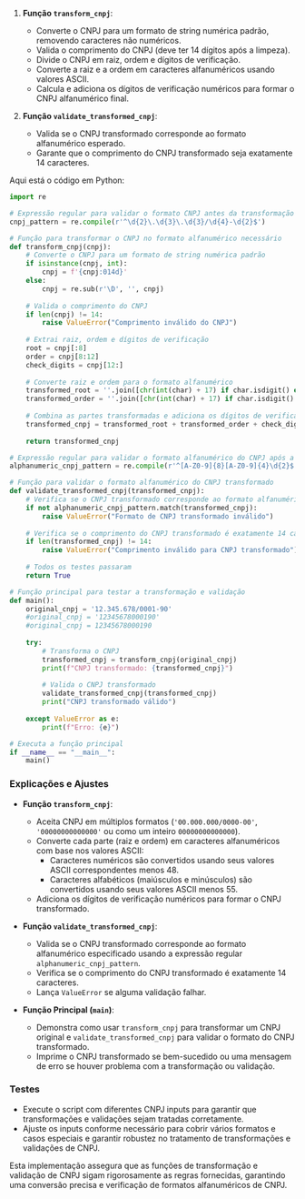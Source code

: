 1. **Função `transform_cnpj`**:
   - Converte o CNPJ para um formato de string numérica padrão, removendo caracteres não numéricos.
   - Valida o comprimento do CNPJ (deve ter 14 dígitos após a limpeza).
   - Divide o CNPJ em raiz, ordem e dígitos de verificação.
   - Converte a raiz e a ordem em caracteres alfanuméricos usando valores ASCII.
   - Calcula e adiciona os dígitos de verificação numéricos para formar o CNPJ alfanumérico final.

2. **Função `validate_transformed_cnpj`**:
   - Valida se o CNPJ transformado corresponde ao formato alfanumérico esperado.
   - Garante que o comprimento do CNPJ transformado seja exatamente 14 caracteres.

Aqui está o código em Python:

```python
import re

# Expressão regular para validar o formato CNPJ antes da transformação
cnpj_pattern = re.compile(r'^\d{2}\.\d{3}\.\d{3}/\d{4}-\d{2}$')

# Função para transformar o CNPJ no formato alfanumérico necessário
def transform_cnpj(cnpj):
    # Converte o CNPJ para um formato de string numérica padrão
    if isinstance(cnpj, int):
        cnpj = f'{cnpj:014d}'
    else:
        cnpj = re.sub(r'\D', '', cnpj)
    
    # Valida o comprimento do CNPJ
    if len(cnpj) != 14:
        raise ValueError("Comprimento inválido do CNPJ")
    
    # Extrai raiz, ordem e dígitos de verificação
    root = cnpj[:8]
    order = cnpj[8:12]
    check_digits = cnpj[12:]
    
    # Converte raiz e ordem para o formato alfanumérico
    transformed_root = ''.join([chr(int(char) + 17) if char.isdigit() else chr(ord(char.upper()) + 10) for char in root])
    transformed_order = ''.join([chr(int(char) + 17) if char.isdigit() else chr(ord(char.upper()) + 10) for char in order])
    
    # Combina as partes transformadas e adiciona os dígitos de verificação
    transformed_cnpj = transformed_root + transformed_order + check_digits
    
    return transformed_cnpj

# Expressão regular para validar o formato alfanumérico do CNPJ após a transformação
alphanumeric_cnpj_pattern = re.compile(r'^[A-Z0-9]{8}[A-Z0-9]{4}\d{2}$')

# Função para validar o formato alfanumérico do CNPJ transformado
def validate_transformed_cnpj(transformed_cnpj):
    # Verifica se o CNPJ transformado corresponde ao formato alfanumérico esperado
    if not alphanumeric_cnpj_pattern.match(transformed_cnpj):
        raise ValueError("Formato de CNPJ transformado inválido")
    
    # Verifica se o comprimento do CNPJ transformado é exatamente 14 caracteres
    if len(transformed_cnpj) != 14:
        raise ValueError("Comprimento inválido para CNPJ transformado")
    
    # Todos os testes passaram
    return True

# Função principal para testar a transformação e validação
def main():
    original_cnpj = '12.345.678/0001-90'
    #original_cnpj = '12345678000190'
    #original_cnpj = 12345678000190   
    
    try:
        # Transforma o CNPJ
        transformed_cnpj = transform_cnpj(original_cnpj)
        print(f"CNPJ transformado: {transformed_cnpj}")
        
        # Valida o CNPJ transformado
        validate_transformed_cnpj(transformed_cnpj)
        print("CNPJ transformado válido")
        
    except ValueError as e:
        print(f"Erro: {e}")

# Executa a função principal
if __name__ == "__main__":
    main()
```

### Explicações e Ajustes

- **Função `transform_cnpj`**:
  - Aceita CNPJ em múltiplos formatos (`'00.000.000/0000-00'`, `'00000000000000'` ou como um inteiro `00000000000000`).
  - Converte cada parte (raiz e ordem) em caracteres alfanuméricos com base nos valores ASCII:
    - Caracteres numéricos são convertidos usando seus valores ASCII correspondentes menos 48.
    - Caracteres alfabéticos (maiúsculos e minúsculos) são convertidos usando seus valores ASCII menos 55.
  - Adiciona os dígitos de verificação numéricos para formar o CNPJ transformado.

- **Função `validate_transformed_cnpj`**:
  - Valida se o CNPJ transformado corresponde ao formato alfanumérico especificado usando a expressão regular `alphanumeric_cnpj_pattern`.
  - Verifica se o comprimento do CNPJ transformado é exatamente 14 caracteres.
  - Lança `ValueError` se alguma validação falhar.

- **Função Principal (`main`)**:
  - Demonstra como usar `transform_cnpj` para transformar um CNPJ original e `validate_transformed_cnpj` para validar o formato do CNPJ transformado.
  - Imprime o CNPJ transformado se bem-sucedido ou uma mensagem de erro se houver problema com a transformação ou validação.

### Testes

- Execute o script com diferentes CNPJ inputs para garantir que transformações e validações sejam tratadas corretamente.
- Ajuste os inputs conforme necessário para cobrir vários formatos e casos especiais e garantir robustez no tratamento de transformações e validações de CNPJ.

<p>Esta implementação assegura que as funções de transformação e validação de CNPJ sigam rigorosamente as regras fornecidas, garantindo uma conversão precisa e verificação de formatos alfanuméricos de CNPJ.</p>

